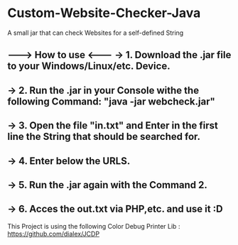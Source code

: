 # Custom-Website-Checker-Java
A small jar that can check Websites for a self-defined String 

---> How to use <---
-> 1. Download the .jar file to your Windows/Linux/etc. Device.
--------------------------------------------------------------------------------------------------------

-> 2. Run the .jar in your Console withe the following Command: "java -jar webcheck.jar"
--------------------------------------------------------------------------------------------------------

-> 3. Open the file "in.txt" and Enter in the first line the String that should be searched for.
--------------------------------------------------------------------------------------------------------

-> 4. Enter below the URLS.
--------------------------------------------------------------------------------------------------------

-> 5. Run the .jar again with the Command 2.
--------------------------------------------------------------------------------------------------------

-> 6. Acces the out.txt via PHP,etc. and use it :D
--------------------------------------------------------------------------------------------------------

This Project is using the following Color Debug Printer Lib : https://github.com/dialex/JCDP

